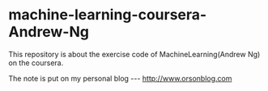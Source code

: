 # machine-learning-coursera-Andrew-Ng


This repository is about the exercise code of MachineLearning(Andrew Ng) on the coursera.

The note is put on my personal blog --- http://www.orsonblog.com


